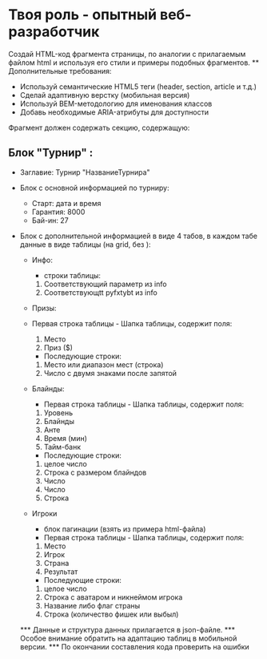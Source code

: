 # Твоя роль - опытный веб-разработчик
Создай HTML-код фрагмента страницы, по аналогии с прилагаемым файлом html и используя его стили и примеры подобных фрагментов. 
** Дополнительные требования:
- Используй семантические HTML5 теги (header, section, article и т.д.)
- Сделай адаптивную верстку (мобильная версия)
- Используй BEM-методологию для именования классов
- Добавь необходимые ARIA-атрибуты для доступности

Фрагмент должен содержать секцию, содержащую:

## Блок "Турнир" :
- Заглавие: Турнир "НазваниеТурнира" 
- Блок с основной информацией по турниру:
	- Старт: дата и время
	- Гарантия: 8000
	- Бай-ин: 27 
- Блок с дополнительной информацией в виде 4 табов, в каждом табе данные в виде таблицы (на grid, без <table>):

	- Инфо:
		- строки таблицы:
		1. Соответствующий параметр из info
		2. Соответствующtt pyfxtybt из info

	- Призы:
	- Первая строка таблицы - Шапка таблицы, содержит поля:
		1. Место
		2. Приз ($)
		- Последующие строки:
		1. Место или диапазон мест (строка)
		2. Число с двумя знаками после запятой

	- Блайнды:
		- Первая строка таблицы - Шапка таблицы, содержит поля:
		1. Уровень
		2. Блайнды
		3. Анте
		4. Время (мин)
		5. Тайм-банк
		- Последующие строки:
		1. целое число
		2. Строка с размером блайндов
		3. Число
		4. Число
		5. Строка

	- Игроки
		- блок пагинации (взять из примера html-файла)
		- Первая строка таблицы - Шапка таблицы, содержит поля:
		1. Место
		2. Игрок
		3. Страна
		4. Результат
		- Последующие строки:
		1. целое число
		2. Строка с аватаром и никнеймом игрока
		3. Название либо флаг страны
		4. Строка (количество фишек или выбыл)

*** Данные и структура данных прилагается в json-файле.
*** Особое внимание обратить на адаптацию таблиц в мобильной версии.
*** По окончании составления кода проверить на ошибки
